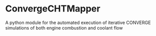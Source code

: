 # ConvergeCHTMapper
A python module for the automated execution of iterative CONVERGE simulations of both engine combustion and coolant flow
